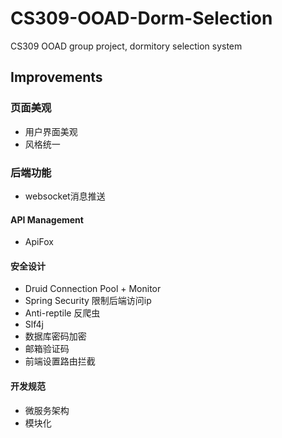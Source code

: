 # CS309-OOAD-Dorm-Selection
CS309 OOAD group project, dormitory selection system

## Improvements

### 页面美观
- 用户界面美观
- 风格统一

### 后端功能
- websocket消息推送

#### API Management
- ApiFox

#### 安全设计
- Druid Connection Pool + Monitor
- Spring Security 限制后端访问ip
- Anti-reptile 反爬虫
- Slf4j
- 数据库密码加密
- 邮箱验证码
- 前端设置路由拦截

#### 开发规范
- 微服务架构
- 模块化





